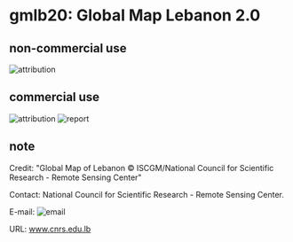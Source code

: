 # gmlb20: Global Map Lebanon 2.0
## non-commercial use
![attribution](https://globalmaps.github.io/globalmaps/attribution.png)
## commercial use
![attribution](https://globalmaps.github.io/globalmaps/attribution.png) ![report](https://globalmaps.github.io/globalmaps/report.png)

## note
Credit: "Global Map of Lebanon © ISCGM/National Council for Scientific Research - Remote Sensing Center"

Contact: National Council for Scientific Research - Remote Sensing Center.

E-mail: ![email](https://www.iscgm.org/gmd/images/email/lebanon.png)

URL: www.cnrs.edu.lb
